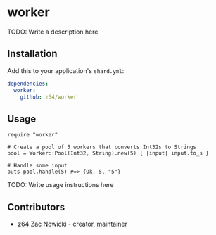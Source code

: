 # worker

TODO: Write a description here

## Installation

Add this to your application's `shard.yml`:

```yaml
dependencies:
  worker:
    github: z64/worker
```

## Usage

```crystal
require "worker"

# Create a pool of 5 workers that converts Int32s to Strings
pool = Worker::Pool(Int32, String).new(5) { |input| input.to_s }

# Handle some input
puts pool.handle(5) #=> {Ok, 5, "5"}
```

TODO: Write usage instructions here

## Contributors

- [z64](https://github.com/z64) Zac Nowicki - creator, maintainer
